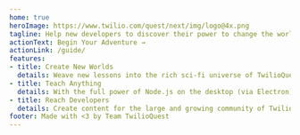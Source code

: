 ```yaml
---
home: true
heroImage: https://www.twilio.com/quest/next/img/logo@4x.png
tagline: Help new developers to discover their power to change the world with code.
actionText: Begin Your Adventure →
actionLink: /guide/
features:
- title: Create New Worlds
  details: Weave new lessons into the rich sci-fi universe of TwilioQuest, using our educational RPG framework.
- title: Teach Anything
  details: With the full power of Node.js on the desktop (via Electron), you can teach any technical tool or any concept.
- title: Reach Developers
  details: Create content for the large and growing community of TwilioQuest players.
footer: Made with <3 by Team TwilioQuest
---
```

